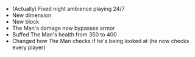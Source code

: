 - (Actually) Fixed night ambience playing 24/7
- New dimension
- New block
- The Man's damage now bypasses armor
- Buffed The Man's health from 350 to 400
- Changed how The Man checks if he's being looked at (he now checks every player)